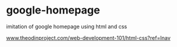 # google-homepage
imitation of google homepage using html and css

www.theodinproject.com/web-development-101/html-css?ref=lnav
